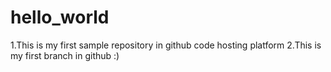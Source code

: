 # hello_world
1.This is my first sample repository in github code hosting platform
2.This is my first branch in github :)
